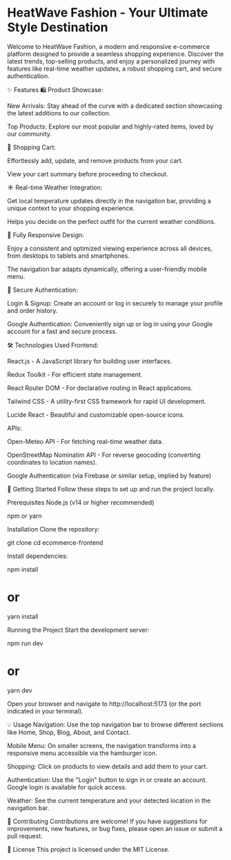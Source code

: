 # HeatWave Fashion - Your Ultimate Style Destination

Welcome to HeatWave Fashion, a modern and responsive e-commerce platform designed to provide a seamless shopping experience. Discover the latest trends, top-selling products, and enjoy a personalized journey with features like real-time weather updates, a robust shopping cart, and secure authentication.

✨ Features
🛍 Product Showcase:

New Arrivals: Stay ahead of the curve with a dedicated section showcasing the latest additions to our collection.

Top Products: Explore our most popular and highly-rated items, loved by our community.

🛒 Shopping Cart:

Effortlessly add, update, and remove products from your cart.

View your cart summary before proceeding to checkout.

☀ Real-time Weather Integration:

Get local temperature updates directly in the navigation bar, providing a unique context to your shopping experience.

Helps you decide on the perfect outfit for the current weather conditions.

📱 Fully Responsive Design:

Enjoy a consistent and optimized viewing experience across all devices, from desktops to tablets and smartphones.

The navigation bar adapts dynamically, offering a user-friendly mobile menu.

🔐 Secure Authentication:

Login & Signup: Create an account or log in securely to manage your profile and order history.

Google Authentication: Conveniently sign up or log in using your Google account for a fast and secure process.

🛠 Technologies Used
Frontend:

React.js - A JavaScript library for building user interfaces.

Redux Toolkit - For efficient state management.

React Router DOM - For declarative routing in React applications.

Tailwind CSS - A utility-first CSS framework for rapid UI development.

Lucide React - Beautiful and customizable open-source icons.

APIs:

Open-Meteo API - For fetching real-time weather data.

OpenStreetMap Nominatim API - For reverse geocoding (converting coordinates to location names).

Google Authentication (via Firebase or similar setup, implied by feature)

🚀 Getting Started
Follow these steps to set up and run the project locally.

Prerequisites
Node.js (v14 or higher recommended)

npm or yarn

Installation
Clone the repository:

git clone <repository-url>
cd ecommerce-frontend

Install dependencies:

npm install
# or
yarn install

Running the Project
Start the development server:

npm run dev
# or
yarn dev

Open your browser and navigate to http://localhost:5173 (or the port indicated in your terminal).

💡 Usage
Navigation: Use the top navigation bar to browse different sections like Home, Shop, Blog, About, and Contact.

Mobile Menu: On smaller screens, the navigation transforms into a responsive menu accessible via the hamburger icon.

Shopping: Click on products to view details and add them to your cart.

Authentication: Use the "Login" button to sign in or create an account. Google login is available for quick access.

Weather: See the current temperature and your detected location in the navigation bar.

🤝 Contributing
Contributions are welcome! If you have suggestions for improvements, new features, or bug fixes, please open an issue or submit a pull request.

📄 License
This project is licensed under the MIT License.
